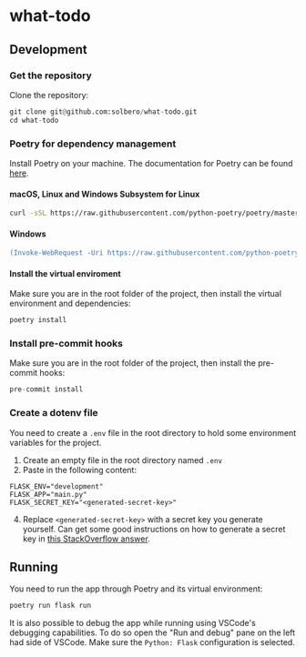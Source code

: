 # what-todo

## Development

### Get the repository
Clone the repository:
```python
git clone git@github.com:solbero/what-todo.git
cd what-todo
```

### Poetry for dependency management
Install Poetry on your machine. The documentation for Poetry can be found [here](https://python-poetry.org/docs/).

#### macOS, Linux and Windows Subsystem for Linux
```sh
curl -sSL https://raw.githubusercontent.com/python-poetry/poetry/master/get-poetry.py | python -
```

#### Windows
```ps
(Invoke-WebRequest -Uri https://raw.githubusercontent.com/python-poetry/poetry/master/get-poetry.py -UseBasicParsing).Content | python -
```

#### Install the virtual enviroment
Make sure you are in the root folder of the project, then install the virtual environment and dependencies:
```python
poetry install
```

### Install pre-commit hooks
Make sure you are in the root folder of the project, then install the pre-commit hooks:
```python
pre-commit install
```

### Create a dotenv file
You need to create a `.env` file in the root directory to hold some environment variables for the project.

1. Create an empty file in the root directory named `.env`
2. Paste in the following content:
```
FLASK_ENV="development"
FLASK_APP="main.py"
FLASK_SECRET_KEY="<generated-secret-key>"
```
4. Replace `<generated-secret-key>` with a secret key you generate yourself. Can get some good instructions on how to generate a secret key in [this StackOverflow answer](https://stackoverflow.com/a/54433731).

## Running
You need to run the app through Poetry and its virtual environment:
```sh
poetry run flask run
```
It is also possible to debug the app while running using VSCode's debugging capabilities. To do so open the "Run and debug" pane on the left had side of VSCode. Make sure the `Python: Flask` configuration is selected.
